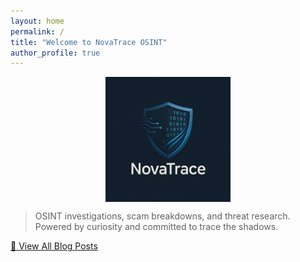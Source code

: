 ```yaml
---
layout: home
permalink: /
title: "Welcome to NovaTrace OSINT"
author_profile: true
---
```


<img src="/assets/images/NovaTrace_Shield.png" alt="NovaTrace Logo" style="max-width: 200px; display: block; margin: 0 auto;" />

> OSINT investigations, scam breakdowns, and threat research.  
> Powered by curiosity and committed to trace the shadows.

[📝 View All Blog Posts](/blog/)
